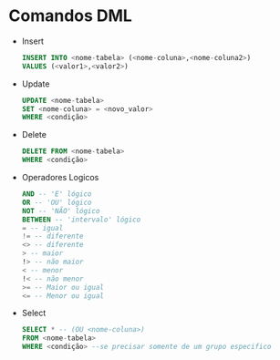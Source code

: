# Comandos DML

- Insert

    ```sql
    INSERT INTO <nome-tabela> (<nome-coluna>,<nome-coluna2>)
    VALUES (<valor1>,<valor2>)
    ```

- Update

    ```SQL
    UPDATE <nome-tabela>
    SET <nome-coluna> = <novo_valor>
    WHERE <condição>
    ```

- Delete

    ```SQL
    DELETE FROM <nome-tabela>
    WHERE <condição>
    ```

- Operadores Logicos

    ```SQL
    AND -- 'E' lógico
    OR -- 'OU' lógico
    NOT -- 'NÃO' lógico
    BETWEEN -- 'intervalo' lógico 
    = -- igual
    != -- diferente
    <> -- diferente
    > -- maior
    !> -- não maior
    < -- menor
    !< -- não menor
    >= -- Maior ou igual
    <= -- Menor ou igual
    ```

- Select

    ```SQL
    SELECT * -- (OU <nome-coluna>)
    FROM <nome-tabela>
    WHERE <condição> --se precisar somente de um grupo especifico
    ```
